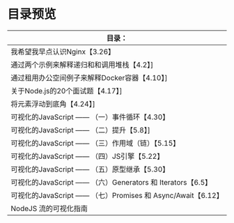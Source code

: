 # 目录预览

| 目录：  |
| ---- |
| 我希望我早点认识Nginx【3.26】                                     |
| 通过两个示例来解释递归和和调用堆栈【4.2】]                          |
| 通过租用办公空间例子来解释Docker容器【4.10】]                        |
| 关于Node.js的20个面试题【4.17】]                                        |
| 将元素浮动到底角【4.24】]                                               |
| 可视化的JavaScript —— （一）事件循环【4.30】                       |
| 可视化的JavaScript —— （二）提升【5.8】]                             |
| 可视化的JavaScript —— （三）作用域（链）【5.15】                       |
| 可视化的JavaScript —— （四）JS引擎【5.22】                          |
| 可视化的JavaScript —— （五）原型继承【5.30】                        |
| 可视化的JavaScript —— （六）Generators 和 Iterators【6.5】        |
| 可视化的JavaScript —— （七）Promises 和 Async/Await【6.12】          |
| NodeJS 流的可视化指南                                                 |